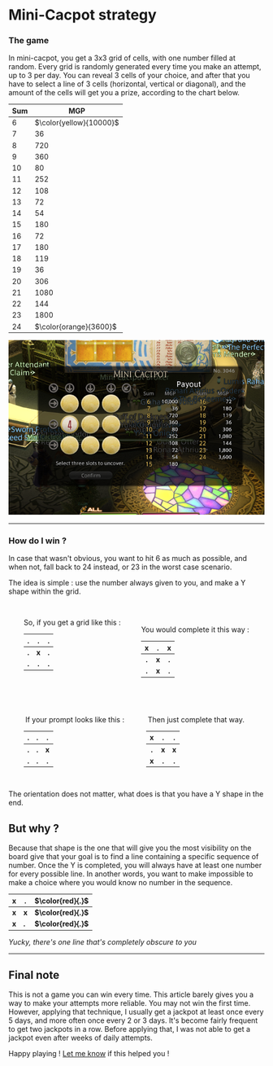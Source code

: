 # Mini-Cacpot strategy

### The game

In mini-cacpot, you get a 3x3 grid of cells, with one number filled at random. Every grid is randomly generated every time you make an attempt, up to 3 per day.
You can reveal 3 cells of your choice, and after that you have to select a line of 3 cells (horizontal, vertical or diagonal), and the amount of the
cells will get you a prize, according to the chart below.

| Sum | MGP                     |
| --- | ----------------------- |
| 6   | $\color{yellow}{10000}$ |
| 7   | 36                      |
| 8   | 720                     |
| 9   | 360                     |
| 10  | 80                      |
| 11  | 252                     |
| 12  | 108                     |
| 13  | 72                      |
| 14  | 54                      |
| 15  | 180                     |
| 16  | 72                      |
| 17  | 180                     |
| 18  | 119                     |
| 19  | 36                      |
| 20  | 306                     |
| 21  | 1080                    |
| 22  | 144                     |
| 23  | 1800                    |
| 24  | $\color{orange}{3600}$  |

![](2021-12-27-23-30-31.png)

---

### How do I win ?

In case that wasn't obvious, you want to hit 6 as much as possible, and when not, fall back to 24 instead, or 23 in the worst case scenario.

The idea is simple : use the number always given to you, and make a Y shape within the grid.

<div class="grid-container">
    <div class ="grid-item">
So, if you get a grid like this :

| **.** | **.** | **.** |
| ----- | ----- | ----- |
| **.** | **x** | **.** |
| **.** | **.** | **.** |

</div>
    <div class ="grid-item">

You would complete it this way :

| **x** | **.** | **x** |
| ----- | ----- | ----- |
| **.** | **x** | **.** |
| **.** | **x** | **.** |

</div>
</div>

<div class="grid-container">
    <div class ="grid-item">
If your prompt looks like this :

| **.** | **.** | **.** |
| ----- | ----- | ----- |
| **.** | **.** | **x** |
| **.** | **.** | **.** |

</div>
    <div class ="grid-item">
Then just complete that way.

| **x** | **.** | **.** |
| ----- | ----- | ----- |
| **.** | **x** | **x** |
| **x** | **.** | **.** |

</div>
</div>
The orientation does not matter, what does is that you have a Y shape in the end.

## But why ?

Because that shape is the one that will give you the most visibility on the board give that your goal is to find a line containing a specific sequence of number. Once the Y is completed, you will always have at least one number for every possible line. In another words, you want to make impossible to make a choice where you would know no number in the sequence.

| **x** | **.** | **$\color{red}{.}$** |
| ----- | ----- | -------------------- |
| **x** | **x** | **$\color{red}{.}$** |
| **x** | **.** | **$\color{red}{.}$** |

_Yucky, there's one line that's completely obscure to you_

---

## Final note

This is not a game you can win every time. This article barely gives you a way to make your attempts more reliable. You may not win the first time. However, applying that technique, I usually get a jackpot at least once every 5 days, and more often once every 2 or 3 days. It's become fairly frequent to get two jackpots in a row. Before applying that, I was not able to get a jackpot even after weeks of daily attempts.

Happy playing ! [Let me know](s.decuyper314@gmail.com) if this helped you !

<style>
.grid-container {
  display: grid;
  grid-template-columns: auto auto auto;
  padding: 10px;
}
.grid-item {
  padding: 20px;
  text-align: center;
</style>

